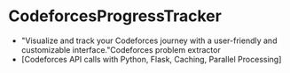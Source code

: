 # CodeforcesProgressTracker
- "Visualize and track your Codeforces journey with a user-friendly and customizable interface."Codeforces problem extractor 
- [Codeforces API calls with Python, Flask, Caching, Parallel Processing]
